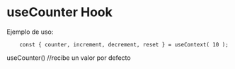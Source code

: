 # useCounter Hook

Ejemplo de uso: 
```
    const { counter, increment, decrement, reset } = useContext( 10 );
```

useCounter() //recibe un valor por defecto